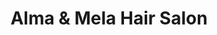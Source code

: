 ---
title: "Alma & Mela Hair Salon"
url: /charlottesville/alma-und-mela-hair-salon/
shop: Friseur
---